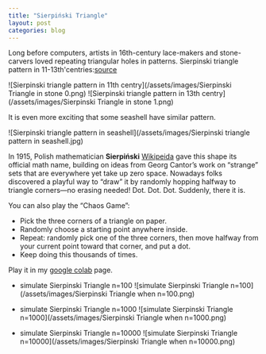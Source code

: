 ```yaml
---
title: "Sierpiński Triangle"
layout: post
categories: blog
---
```


Long before computers, artists in 16th-century lace-makers and stone-carvers loved repeating triangular holes in patterns.
Sierpinski triangle pattern in 11-13th'centries:[source](https://www.formulas.it/formulog/wp-content/uploads/2014/12/sierpinski-aplimat.pdf)

![Sierpinski triangle pattern in 11th centry](/assets/images/Sierpinski Triangle in stone 0.png)
![Sierpinski triangle pattern in 13th centry](/assets/images/Sierpinski Triangle in stone 1.png)

It is even more exciting that some seashell have similar pattern. 

![Sierpinski triangle pattern in seashell](/assets/images/Sierpinski triangle pattern in seashell.jpg)

In 1915, Polish mathematician **Sierpiński** [Wikipeida](https://en.wikipedia.org/wiki/Sierpi%C5%84ski_triangle) gave this shape its official math name, building on ideas from Georg Cantor’s work on “strange” sets that are everywhere yet take up zero space.
Nowadays folks discovered a playful way to “draw” it by randomly hopping halfway to triangle corners—no erasing needed! Dot. Dot. Dot. Suddenly, there it is.

You can also play the “Chaos Game”:
- Pick the three corners of a triangle on paper.
- Randomly choose a starting point anywhere inside.
- Repeat: randomly pick one of the three corners, then move halfway from your current point toward that corner, and put a dot.
- Keep doing this thousands of times.
 

Play it in my [google colab](https://colab.research.google.com/drive/1nmMQXP5_PlsqR2GiE97NOby6FYsn4U_y#scrollTo=_b_xyx-hQ8JN) page.

- simulate Sierpinski Triangle n=100 
![simulate Sierpinski Triangle n=100](/assets/images/Sierpinski Triangle when n=100.png)

- simulate Sierpinski Triangle n=1000
![simulate Sierpinski Triangle n=1000](/assets/images/Sierpinski Triangle when n=1000.png)

- simulate Sierpinski Triangle n=10000
![simulate Sierpinski Triangle n=10000](/assets/images/Sierpinski Triangle when n=10000.png)
